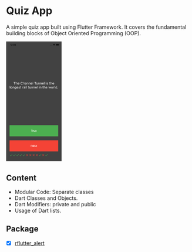 # Quiz App
A simple quiz app built using Flutter Framework. It covers the fundamental building blocks of Object Oriented Programming (OOP).

<img src="preview.png" width="30%">


## Content
- Modular Code: Separate classes
- Dart Classes and Objects.
- Dart Modifiers: private and public
- Usage of Dart lists.


## Package
- [X] [rflutter_alert](https://pub.dev/packages/rflutter_alert)
